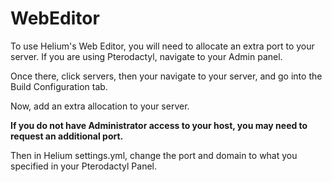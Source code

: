 # WebEditor

To use Helium's Web Editor, you will need to allocate an extra port to your server. If you are using Pterodactyl, navigate to your Admin panel.

Once there, click servers, then your navigate to your server, and go into the Build Configuration tab.

Now, add an extra allocation to your server.

**If you do not have Administrator access to your host, you may need to request an additional port.**

Then in Helium settings.yml, change the port and domain to what you specified in your Pterodactyl Panel.
